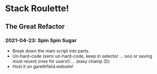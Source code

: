 # Stack Roulette!

## The Great Refactor

### 2021-04-23: Spin Spin Sugar

- Break down the main script into parts.
- Un-hard-code (semi un-hard-code, keep in selector ... ooo or saving most recent ones for users!) ... (easy champ 😉)
- Host it on garethfield.website!
